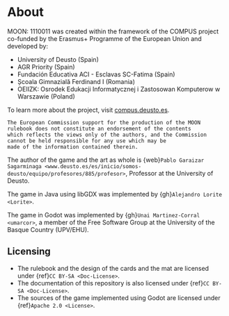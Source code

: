 # About

MOON: 1110011 was created within the framework of the COMPUS project co-funded by the Erasmus+ Programme of the European
Union and developed by:

- University of Deusto (Spain)
- AGR Priority (Spain)
- Fundación Educativa ACI - Esclavas SC-Fatima (Spain)
- Școala Gimnazială Ferdinand I (Romania)
- OEIIZK: Osrodek Edukacji Informatycznej i Zastosowan Komputerow w Warszawie (Poland)

To learn more about the project, visit [compus.deusto.es](https://compus.deusto.es).

```{important}
The European Commission support for the production of the MOON rulebook does not constitute an endorsement of the contents
which reflects the views only of the authors, and the Commission cannot be held responsible for any use which may be
made of the information contained therein.
```

The author of the game and the art as whole is {web}`Pablo Garaizar Sagarminaga <www.deusto.es/es/inicio/somos-deusto/equipo/profesores/885/profesor>`, Professor at the University of Deusto.

The game in Java using libGDX was implemented by {gh}`Alejandro Lorite <Lorite>`.

The game in Godot was implemented by {gh}`Unai Martinez-Corral <umarcor>`, a member of the Free Software Group at the
University of the Basque Country (UPV/EHU).

## Licensing

- The rulebook and the design of the cards and the mat are licensed under {ref}`CC BY-SA <Doc-License>`.
- The documentation of this repository is also licensed under {ref}`CC BY-SA <Doc-License>`.
- The sources of the game implemented using Godot are licensed under {ref}`Apache 2.0 <License>`.
